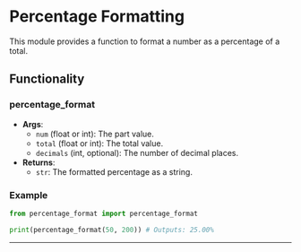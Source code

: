 
# Percentage Formatting

This module provides a function to format a number as a percentage of a total.

## Functionality

### percentage_format

- **Args**:
  - `num` (float or int): The part value.
  - `total` (float or int): The total value.
  - `decimals` (int, optional): The number of decimal places.
- **Returns**:
  - `str`: The formatted percentage as a string.
  
### Example
```python
from percentage_format import percentage_format

print(percentage_format(50, 200)) # Outputs: 25.00%
```

---
